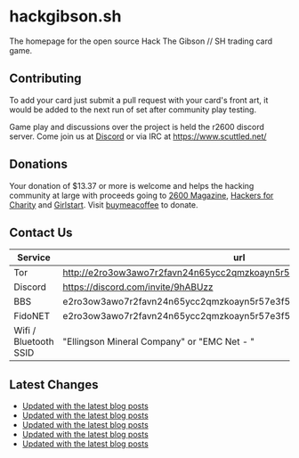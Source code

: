 # hackgibson.sh
The homepage for the open source Hack The Gibson // SH trading card game.


## Contributing

To add your card just submit a pull request with your card's front art, it would be added to the next run of set after community play testing.

Game play and discussions over the project is held the r2600 discord server. Come join us at [Discord](https://discord.com/invite/9hABUzz) or via IRC at https://www.scuttled.net/


## Donations

Your donation of $13.37 or more is welcome and helps the hacking community at large with proceeds going to [2600 Magazine](https://2600.com/), [Hackers for Charity](https://hackersforcharity.org) and [Girlstart](https://girlstart.org).  Visit [buymeacoffee](https://www.buymeacoffee.com/hackgibson.sh) to donate.


## Contact Us

Service | url
-|-
Tor | http://e2ro3ow3awo7r2favn24n65ycc2qmzkoayn5r57e3f56nvjwdcgg32ad.onion
Discord | https://discord.com/invite/9hABUzz
BBS | e2ro3ow3awo7r2favn24n65ycc2qmzkoayn5r57e3f56nvjwdcgg32ad.onion:23
FidoNET | e2ro3ow3awo7r2favn24n65ycc2qmzkoayn5r57e3f56nvjwdcgg32ad.onion:24554
Wifi / Bluetooth SSID | "Ellingson Mineral Company" or "EMC Net - <fidonet address>"

## Latest Changes
<!-- BLOG-POST-LIST:START -->
- [Updated with the latest blog posts](https://github.com/DFW2600/hackgibson.sh/commit/f98035cf0c62dfc54fc8dbd6b6a6ca321a559edd)
- [Updated with the latest blog posts](https://github.com/DFW2600/hackgibson.sh/commit/c422aadff2237b83fd904a5c02d863b7caa5a4dc)
- [Updated with the latest blog posts](https://github.com/DFW2600/hackgibson.sh/commit/46d49e6d656d6784a59b67f013bd585d951dab55)
- [Updated with the latest blog posts](https://github.com/DFW2600/hackgibson.sh/commit/a93e4bd5cf5ae774f17461b34d024cbf49db8f19)
- [Updated with the latest blog posts](https://github.com/DFW2600/hackgibson.sh/commit/12cc789d22847ac787aa3a8937d4a1bf60849751)
<!-- BLOG-POST-LIST:END -->
